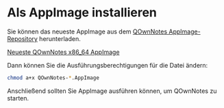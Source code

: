 # Als AppImage installieren

Sie können das neueste AppImage aus dem [QOwnNotes AppImage-Repository](https://download.opensuse.org/repositories/home:/pbek:/QOwnNotes/AppImage) herunterladen.

[Neueste QOwnNotes x86_64 AppImage](https://download.opensuse.org/repositories/home:/pbek:/QOwnNotes/AppImage/QOwnNotes-latest-x86_64.AppImage)

Dann können Sie die Ausführungsberechtigungen für die Datei ändern:

```bash
chmod a+x QOwnNotes-*.AppImage
```

Anschließend sollten Sie AppImage ausführen können, um QOwnNotes zu starten.
